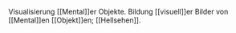 Visualisierung [[Mental]]er Objekte.
Bildung [[visuell]]er Bilder von [[Mental]]en [[Objekt]]en; [[Hellsehen]].
